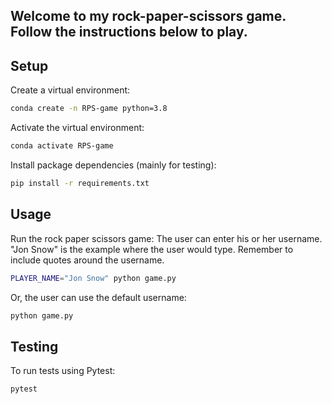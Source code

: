## Welcome to my rock-paper-scissors game. Follow the instructions below to play.

## Setup

Create a virtual environment:

```sh
conda create -n RPS-game python=3.8
```

Activate the virtual environment:

```sh
conda activate RPS-game
```

Install package dependencies (mainly for testing):

```sh
pip install -r requirements.txt
```

## Usage

Run the rock paper scissors game:
The user can enter his or her username. "Jon Snow" is the example where the user would type. Remember to include quotes around the username.


```sh
PLAYER_NAME="Jon Snow" python game.py
```

Or, the user can use the default username:

```sh
python game.py
```

## Testing

To run tests using Pytest:

```sh
pytest
```
